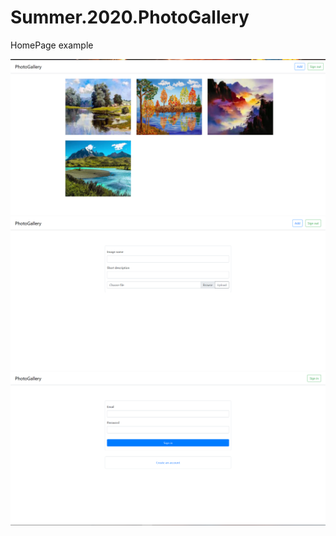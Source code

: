 # Summer.2020.PhotoGallery

HomePage example

![alt text](screens/home.png "Home")​
![alt text](screens/add.png "Add")​
![alt text](screens/signin.png "SignIn")​
